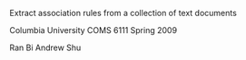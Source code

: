 Extract association rules from a collection of text documents

Columbia University COMS 6111 Spring 2009

Ran Bi Andrew Shu